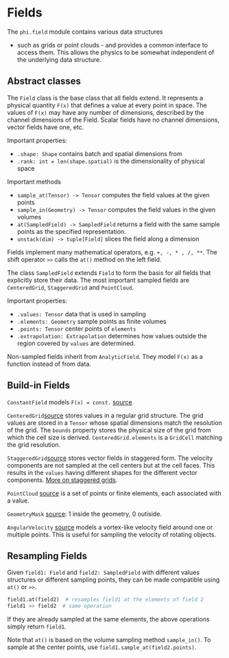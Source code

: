 # Fields

The `phi.field` module contains various data structures 
- such as grids or point clouds - 
and provides a common interface to access them.
This allows the physics to be somewhat independent of the underlying data structure.


## Abstract classes

The `Field` class is the base class that all fields extend.
It represents a physical quantity `F(x)` that defines a value at every point in space.
The values of `F(x)` may have any number of dimensions, described by the channel dimensions of the Field.
Scalar fields have no channel dimensions, vector fields have one, etc.

Important properties:

* `.shape: Shape` contains batch and spatial dimensions from 
* `.rank: int = len(shape.spatial)` is the dimensionality of physical space

Important methods

* `sample_at(Tensor) -> Tensor` computes the field values at the given points
* `sample_in(Geometry) -> Tensor` computes the field values in the given volumes
* `at(SampledField) -> SampledField` returns a field with the same sample points as the specified representation.
* `unstack(dim) -> tuple[Field]` slices the field along a dimension

Fields implement many mathematical operators, e.g. `+, -, * , /, **`.
The shift operator `>>` calls the `at()` method on the left field.

The class `SampledField` extends `Field` to form the basis for all fields that explicitly store their data.
The most important sampled fields are `CenteredGrid`, `StaggeredGrid` and `PointCloud`.

Important properties:

* `.values: Tensor` data that is used in sampling
* `.elements: Geometry` sample points as finite volumes
* `.points: Tensor` center points of `elements`
* `.extrapolation: Extrapolation` determines how values outside the region covered by `values` are determined.

Non-sampled fields inherit from `AnalyticField`.
They model `F(x)` as a function instead of from data.


## Build-in Fields

`ConstantField` models `F(x) = const.`
[source](../phi/field/_constant.py)

`CenteredGrid`[source](../phi/field/_grid.py) stores values in a regular grid structure.
The grid values are stored in a `Tensor` whose spatial dimensions match the resolution of the grid.
The `bounds` property stores the physical size of the grid from which the cell size is derived.
`CenteredGrid.elements` is a `GridCell` matching the grid resolution.

`StaggeredGrid`[source](../phi/field/_grid.py) stores vector fields in staggered form.
The velocity components are not sampled at the cell centers but at the cell faces.
This results in the `values` having different shapes for the different vector components.
[More on staggered grids](./Staggered_Grids.md).

`PointCloud` [source](../phi/field/_point_cloud.py) is a set of points or finite elements, each associated with a value.

`GeometryMask` [source](../phi/field/_mask.py): 1 inside the geometry, 0 outiside.

`AngularVelocity` [source](../phi/field/_angular_velocity.py) models a vortex-like velocity field around one or multiple points.
This is useful for sampling the velocity of rotating objects.


## Resampling Fields

Given `field1: Field` and `field2: SampledField` with different values structures or different sampling points, they can be made compatible using `at()` or `>>`.

```python
field1.at(field2)  # resamples field1 at the elements of field 2
field1 >> field2  # same operation
```

If they are already sampled at the same elements, the above operations simply return `field1`.

Note that `at()` is based on the volume sampling method `sample_in()`.
To sample at the center points, use `field1.sample_at(field2.points)`.
